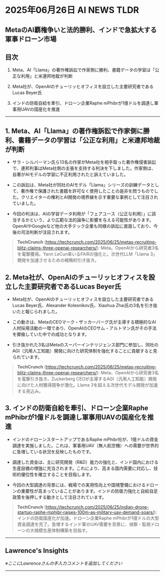 
# 2025年06月26日 AI NEWS TLDR


## MetaのAI覇権争いと法的勝利、インドで急拡大する軍事ドローン市場


## 目次

1. Meta、AI「Llama」の著作権訴訟で作家側に勝利、書籍データの学習は「公正な利用」と米連邦地裁が判断

2. Meta社が、OpenAIのチューリッヒオフィスを設立した主要研究者であるLucas Beyer氏

3. インドの防衛自給を牽引、ドローン企業Raphe mPhibrが1億ドルを調達し軍事用UAVの国産化を推進

---


## 1. Meta、AI「Llama」の著作権訴訟で作家側に勝利、書籍データの学習は「公正な利用」と米連邦地裁が判断

- サラ・シルバーマン氏ら13名の作家がMeta社を相手取った著作権侵害訴訟で、連邦判事はMeta社側の主張を支持する判決を下しました。作家側は、自著がAIモデルの学習に不正利用されたと訴えていました。

- この訴訟は、Meta社が同社のAIモデル「Llama」シリーズの訓練データとして、著作権で保護された書籍を許可なく使用したことの是非を問うものでした。クリエイターの権利とAI開発の境界線を示す重要な事例として注目されていました。

- 今回の判決は、AIの学習データ利用が「フェアユース（公正な利用）」に該当するかという、より広範な法的論争に影響を与える可能性があります。OpenAIやGoogleなど他の大手テック企業も同様の訴訟に直面しており、今後の司法判断が注目されます。

> **TechCrunch** (https://techcrunch.com/2025/06/25/metas-recruiting-blitz-claims-three-openai-researchers/): Meta。OpenAIから研究者3名を電撃獲得。Yann LeCun率いるFAIRの強化と。次世代LLM「Llama 3」開発を加速させるための戦略的引き抜き。


## 2. Meta社が、OpenAIのチューリッヒオフィスを設立した主要研究者であるLucas Beyer氏

- Meta社が、OpenAIのチューリッヒオフィスを設立した主要研究者であるLucas Beyer氏、Alexander Kolesnikov氏、Xiaohua Zhai氏の3名を引き抜いたと報じられました。

- この動きは、MetaのCEOマーク・ザッカーバーグ氏が主導する積極的なAI人材採用活動の一環であり、OpenAIのCEOサム・アルトマン氏がその手法を揶揄していた中での成功となります。

- 引き抜かれた3名はMetaのスーパーインテリジェンス部門に参加し、同社のAGI（汎用人工知能）開発に向けた研究体制を強化することに貢献すると見られています。

> **TechCrunch** (https://techcrunch.com/2025/06/25/metas-recruiting-blitz-claims-three-openai-researchers/): Meta、OpenAIから研究者3名を電撃引き抜き。Zuckerberg CEOが主導するAGI（汎用人工知能）開発に向けた人材獲得競争が激化。Llama 3を超える次世代モデル開発が加速する見込み。


## 3. インドの防衛自給を牽引、ドローン企業Raphe mPhibrが1億ドルを調達し軍事用UAVの国産化を推進

- インドのドローンスタートアップであるRaphe mPhibr社が、1億ドルの資金調達を実施しました。これは、軍事用UAV（無人航空機）への需要が世界的に急増している状況を反映したものです。

- 調達した資金は、主に研究開発（R&D）能力の強化と、インド国内における生産設備の増強に充当されます。これにより、高まる国内需要に対応し、技術的優位性を確立することを目指します。

- 今回の大型調達の背景には、戦場での実用性向上や国境警備におけるドローンの重要性が高まっていることがあります。インドの防衛力強化と自給自足政策を後押しする動きとして注目されています。

> **TechCrunch** (https://techcrunch.com/2025/06/25/indian-drone-startup-raphe-mphibr-raises-100m-as-military-uav-demand-soars/): インドの防衛国産化が加速。ドローン企業Raphe mPhibrが1億ドルの大型資金調達を完了。急増するインド軍のUAV需要を背景に、偵察・監視ドローンの大規模生産体制構築を目指す。

---


## Lawrence's Insights

*※ここにLawrenceさんの手入力コメントを追加してください*

---